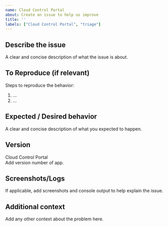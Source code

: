 ```yaml
---
name: Cloud Control Portal
about: Create an issue to help us improve
title: ''
labels: ["Cloud Control Portal", "triage"]
---
```


## Describe the issue

A clear and concise description of what the issue is about.

## To Reproduce (if relevant)

Steps to reproduce the behavior:

1. ...
2. ...

## Expected / Desired behavior

A clear and concise description of what you expected to happen.

## Version
Cloud Control Portal  
Add version number of app.

## Screenshots/Logs

If applicable, add screenshots and console output to help explain the issue.

## Additional context

Add any other context about the problem here.

